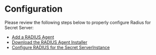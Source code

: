 [title]: # (Configuration)
[tags]: # (introduction)
[priority]: # (100)
# Configuration

Please review the following steps below to properly configure Radius for Secret Server:

* [Add a RADIUS Agent](add-radius-agent.md)
* [Download the RADIUS Agent Installer](agent-installer.md)
* [Configure RADIUS for the Secret ServerInstance](config-radius.md)
